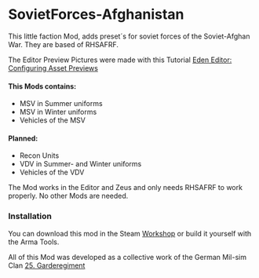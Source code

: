 # SovietForces-Afghanistan

This little faction Mod, adds preset´s for soviet forces of the Soviet-Afghan War. They are based of RHSAFRF.

The Editor Preview Pictures were made with this Tutorial [Eden Editor: Configuring Asset Previews](https://community.bistudio.com/wiki/Eden_Editor:_Configuring_Asset_Previews)


#### This Mods contains:
- MSV in Summer uniforms
- MSV in Winter uniforms
- Vehicles of the MSV

#### Planned:
- Recon Units
- VDV in Summer- and Winter uniforms
- Vehicles of the VDV

The Mod works in the Editor and Zeus and only needs RHSAFRF to work properly. No other Mods are needed.

### Installation
 You can download this mod in the Steam [Workshop](https://steamcommunity.com/sharedfiles/filedetails/?id=2472665424) or build it yourself with the Arma Tools.

All of this Mod was developed as a collective work of the German Mil-sim Clan [25. Garderegiment](https://25garde-arma.de)
